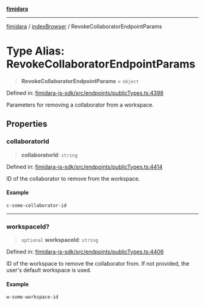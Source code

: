[**fimidara**](../../README.md)

***

[fimidara](../../modules.md) / [indexBrowser](../README.md) / RevokeCollaboratorEndpointParams

# Type Alias: RevokeCollaboratorEndpointParams

> **RevokeCollaboratorEndpointParams** = `object`

Defined in: [fimidara-js-sdk/src/endpoints/publicTypes.ts:4398](https://github.com/softkave/fimidara/blob/feac071900ab8644442d355e5cb5db9df2f34600/fimidara-js-sdk/src/endpoints/publicTypes.ts#L4398)

Parameters for removing a collaborator from a workspace.

## Properties

### collaboratorId

> **collaboratorId**: `string`

Defined in: [fimidara-js-sdk/src/endpoints/publicTypes.ts:4414](https://github.com/softkave/fimidara/blob/feac071900ab8644442d355e5cb5db9df2f34600/fimidara-js-sdk/src/endpoints/publicTypes.ts#L4414)

ID of the collaborator to remove from the workspace.

#### Example

```
c-some-collaborator-id
```

***

### workspaceId?

> `optional` **workspaceId**: `string`

Defined in: [fimidara-js-sdk/src/endpoints/publicTypes.ts:4406](https://github.com/softkave/fimidara/blob/feac071900ab8644442d355e5cb5db9df2f34600/fimidara-js-sdk/src/endpoints/publicTypes.ts#L4406)

ID of the workspace to remove the collaborator from. If not provided, the user's default workspace is used.

#### Example

```
w-some-workspace-id
```

